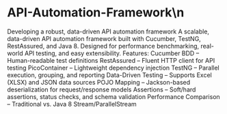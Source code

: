 # API-Automation-Framework\n
Developing a robust, data-driven API automation framework
A scalable, data-driven API automation framework built with Cucumber, TestNG, RestAssured, and Java 8. Designed for performance benchmarking, real-world API testing, and easy extensibility.
Features:
Cucumber BDD – Human-readable test definitions
RestAssured – Fluent HTTP client for API testing
PicoContainer – Lightweight dependency injection
TestNG – Parallel execution, grouping, and reporting
Data-Driven Testing – Supports Excel (XLSX) and JSON data sources
POJO Mapping – Jackson-based deserialization for request/response models
Assertions – Soft/hard assertions, status checks, and schema validation
Performance Comparison – Traditional vs. Java 8 Stream/ParallelStream
